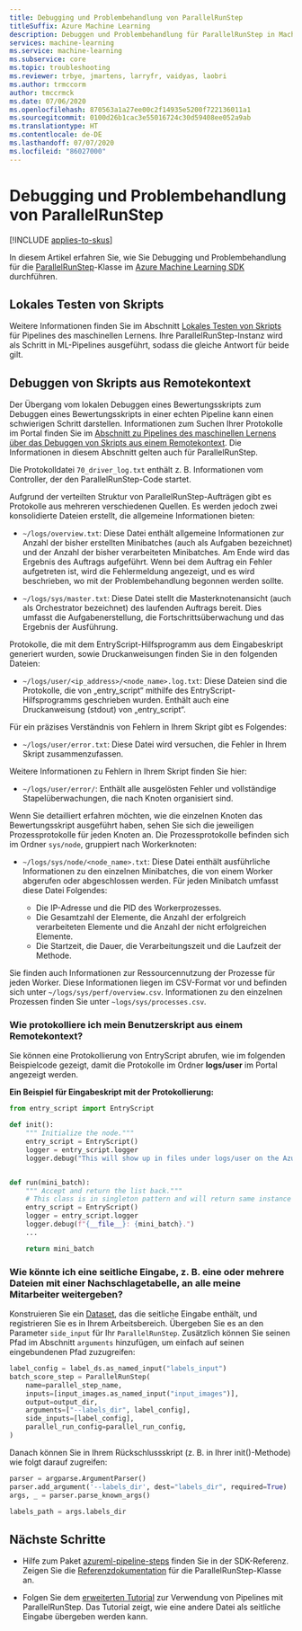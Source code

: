 ```yaml
---
title: Debugging und Problembehandlung von ParallelRunStep
titleSuffix: Azure Machine Learning
description: Debuggen und Problembehandlung für ParallelRunStep in Machine Learning-Pipelines im Azure Machine Learning SDK für Python. Lernen Sie häufige Fallstricke bei der Entwicklung mit Pipelines kennen, und erhalten Sie Tipps, die Ihnen helfen, Ihre Skripts vor und während der Remoteausführung zu debuggen.
services: machine-learning
ms.service: machine-learning
ms.subservice: core
ms.topic: troubleshooting
ms.reviewer: trbye, jmartens, larryfr, vaidyas, laobri
ms.author: trmccorm
author: tmccrmck
ms.date: 07/06/2020
ms.openlocfilehash: 870563a1a27ee00c2f14935e5200f722136011a1
ms.sourcegitcommit: 0100d26b1cac3e55016724c30d59408ee052a9ab
ms.translationtype: HT
ms.contentlocale: de-DE
ms.lasthandoff: 07/07/2020
ms.locfileid: "86027000"
---
```

# <a name="debug-and-troubleshoot-parallelrunstep"></a>Debugging und Problembehandlung von ParallelRunStep
[!INCLUDE [applies-to-skus](../../includes/aml-applies-to-basic-enterprise-sku.md)]

In diesem Artikel erfahren Sie, wie Sie Debugging und Problembehandlung für die [ParallelRunStep](https://docs.microsoft.com/python/api/azureml-pipeline-steps/azureml.pipeline.steps.parallel_run_step.parallelrunstep?view=azure-ml-py)-Klasse im [Azure Machine Learning SDK](https://docs.microsoft.com/python/api/overview/azure/ml/intro?view=azure-ml-py) durchführen.

## <a name="testing-scripts-locally"></a>Lokales Testen von Skripts

Weitere Informationen finden Sie im Abschnitt [Lokales Testen von Skripts](how-to-debug-pipelines.md#testing-scripts-locally) für Pipelines des maschinellen Lernens. Ihre ParallelRunStep-Instanz wird als Schritt in ML-Pipelines ausgeführt, sodass die gleiche Antwort für beide gilt.

## <a name="debugging-scripts-from-remote-context"></a>Debuggen von Skripts aus Remotekontext

Der Übergang vom lokalen Debuggen eines Bewertungsskripts zum Debuggen eines Bewertungsskripts in einer echten Pipeline kann einen schwierigen Schritt darstellen. Informationen zum Suchen Ihrer Protokolle im Portal finden Sie im [Abschnitt zu Pipelines des maschinellen Lernens über das Debuggen von Skripts aus einem Remotekontext](how-to-debug-pipelines.md#debugging-scripts-from-remote-context). Die Informationen in diesem Abschnitt gelten auch für ParallelRunStep.

Die Protokolldatei `70_driver_log.txt` enthält z. B. Informationen vom Controller, der den ParallelRunStep-Code startet.

Aufgrund der verteilten Struktur von ParallelRunStep-Aufträgen gibt es Protokolle aus mehreren verschiedenen Quellen. Es werden jedoch zwei konsolidierte Dateien erstellt, die allgemeine Informationen bieten:

- `~/logs/overview.txt`: Diese Datei enthält allgemeine Informationen zur Anzahl der bisher erstellten Minibatches (auch als Aufgaben bezeichnet) und der Anzahl der bisher verarbeiteten Minibatches. Am Ende wird das Ergebnis des Auftrags aufgeführt. Wenn bei dem Auftrag ein Fehler aufgetreten ist, wird die Fehlermeldung angezeigt, und es wird beschrieben, wo mit der Problembehandlung begonnen werden sollte.

- `~/logs/sys/master.txt`: Diese Datei stellt die Masterknotenansicht (auch als Orchestrator bezeichnet) des laufenden Auftrags bereit. Dies umfasst die Aufgabenerstellung, die Fortschrittsüberwachung und das Ergebnis der Ausführung.

Protokolle, die mit dem EntryScript-Hilfsprogramm aus dem Eingabeskript generiert wurden, sowie Druckanweisungen finden Sie in den folgenden Dateien:

- `~/logs/user/<ip_address>/<node_name>.log.txt`: Diese Dateien sind die Protokolle, die von „entry_script“ mithilfe des EntryScript-Hilfsprogramms geschrieben wurden. Enthält auch eine Druckanweisung (stdout) von „entry_script“.

Für ein präzises Verständnis von Fehlern in Ihrem Skript gibt es Folgendes:

- `~/logs/user/error.txt`: Diese Datei wird versuchen, die Fehler in Ihrem Skript zusammenzufassen.

Weitere Informationen zu Fehlern in Ihrem Skript finden Sie hier:

- `~/logs/user/error/`: Enthält alle ausgelösten Fehler und vollständige Stapelüberwachungen, die nach Knoten organisiert sind.

Wenn Sie detailliert erfahren möchten, wie die einzelnen Knoten das Bewertungsskript ausgeführt haben, sehen Sie sich die jeweiligen Prozessprotokolle für jeden Knoten an. Die Prozessprotokolle befinden sich im Ordner `sys/node`, gruppiert nach Workerknoten:

- `~/logs/sys/node/<node_name>.txt`: Diese Datei enthält ausführliche Informationen zu den einzelnen Minibatches, die von einem Worker abgerufen oder abgeschlossen werden. Für jeden Minibatch umfasst diese Datei Folgendes:

    - Die IP-Adresse und die PID des Workerprozesses. 
    - Die Gesamtzahl der Elemente, die Anzahl der erfolgreich verarbeiteten Elemente und die Anzahl der nicht erfolgreichen Elemente.
    - Die Startzeit, die Dauer, die Verarbeitungszeit und die Laufzeit der Methode.

Sie finden auch Informationen zur Ressourcennutzung der Prozesse für jeden Worker. Diese Informationen liegen im CSV-Format vor und befinden sich unter `~/logs/sys/perf/overview.csv`. Informationen zu den einzelnen Prozessen finden Sie unter `~logs/sys/processes.csv`.

### <a name="how-do-i-log-from-my-user-script-from-a-remote-context"></a>Wie protokolliere ich mein Benutzerskript aus einem Remotekontext?
Sie können eine Protokollierung von EntryScript abrufen, wie im folgenden Beispielcode gezeigt, damit die Protokolle im Ordner **logs/user** im Portal angezeigt werden.

**Ein Beispiel für Eingabeskript mit der Protokollierung:**
```python
from entry_script import EntryScript

def init():
    """ Initialize the node."""
    entry_script = EntryScript()
    logger = entry_script.logger
    logger.debug("This will show up in files under logs/user on the Azure portal.")


def run(mini_batch):
    """ Accept and return the list back."""
    # This class is in singleton pattern and will return same instance as the one in init()
    entry_script = EntryScript()
    logger = entry_script.logger
    logger.debug(f"{__file__}: {mini_batch}.")
    ...

    return mini_batch
```

### <a name="how-could-i-pass-a-side-input-such-as-a-file-or-files-containing-a-lookup-table-to-all-my-workers"></a>Wie könnte ich eine seitliche Eingabe, z. B. eine oder mehrere Dateien mit einer Nachschlagetabelle, an alle meine Mitarbeiter weitergeben?

Konstruieren Sie ein [Dataset](https://docs.microsoft.com/python/api/azureml-core/azureml.core.dataset.dataset?view=azure-ml-py), das die seitliche Eingabe enthält, und registrieren Sie es in Ihrem Arbeitsbereich. Übergeben Sie es an den Parameter `side_input` für Ihr `ParallelRunStep`. Zusätzlich können Sie seinen Pfad im Abschnitt `arguments` hinzufügen, um einfach auf seinen eingebundenen Pfad zuzugreifen:

```python
label_config = label_ds.as_named_input("labels_input")
batch_score_step = ParallelRunStep(
    name=parallel_step_name,
    inputs=[input_images.as_named_input("input_images")],
    output=output_dir,
    arguments=["--labels_dir", label_config],
    side_inputs=[label_config],
    parallel_run_config=parallel_run_config,
)
```

Danach können Sie in Ihrem Rückschlussskript (z. B. in Ihrer init()-Methode) wie folgt darauf zugreifen:

```python
parser = argparse.ArgumentParser()
parser.add_argument('--labels_dir', dest="labels_dir", required=True)
args, _ = parser.parse_known_args()

labels_path = args.labels_dir
```

## <a name="next-steps"></a>Nächste Schritte

* Hilfe zum Paket [azureml-pipeline-steps](https://docs.microsoft.com/python/api/azureml-pipeline-steps/azureml.pipeline.steps?view=azure-ml-py) finden Sie in der SDK-Referenz. Zeigen Sie die [Referenzdokumentation](https://docs.microsoft.com/python/api/azureml-pipeline-steps/azureml.pipeline.steps.parallelrunstep?view=azure-ml-py) für die ParallelRunStep-Klasse an.

* Folgen Sie dem [erweiterten Tutorial](tutorial-pipeline-batch-scoring-classification.md) zur Verwendung von Pipelines mit ParallelRunStep. Das Tutorial zeigt, wie eine andere Datei als seitliche Eingabe übergeben werden kann. 
